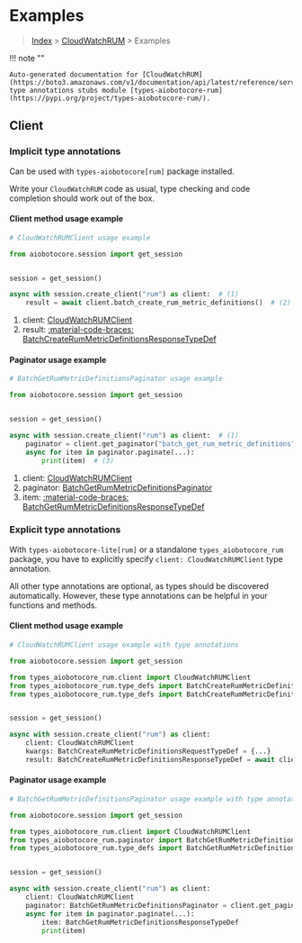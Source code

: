 # Examples

> [Index](../README.md) > [CloudWatchRUM](./README.md) > Examples

!!! note ""

    Auto-generated documentation for [CloudWatchRUM](https://boto3.amazonaws.com/v1/documentation/api/latest/reference/services/rum.html#cloudwatchrum)
    type annotations stubs module [types-aiobotocore-rum](https://pypi.org/project/types-aiobotocore-rum/).

## Client

### Implicit type annotations

Can be used with `types-aiobotocore[rum]` package installed.

Write your `CloudWatchRUM` code as usual,
type checking and code completion should work out of the box.



#### Client method usage example

```python
# CloudWatchRUMClient usage example

from aiobotocore.session import get_session


session = get_session()

async with session.create_client("rum") as client:  # (1)
    result = await client.batch_create_rum_metric_definitions()  # (2)
```

1. client: [CloudWatchRUMClient](./client.md)
2. result: [:material-code-braces: BatchCreateRumMetricDefinitionsResponseTypeDef](./type_defs.md#batchcreaterummetricdefinitionsresponsetypedef)



#### Paginator usage example

```python
# BatchGetRumMetricDefinitionsPaginator usage example

from aiobotocore.session import get_session


session = get_session()

async with session.create_client("rum") as client:  # (1)
    paginator = client.get_paginator("batch_get_rum_metric_definitions")  # (2)
    async for item in paginator.paginate(...):
        print(item)  # (3)
```

1. client: [CloudWatchRUMClient](./client.md)
2. paginator: [BatchGetRumMetricDefinitionsPaginator](./paginators.md#batchgetrummetricdefinitionspaginator)
3. item: [:material-code-braces: BatchGetRumMetricDefinitionsResponseTypeDef](./type_defs.md#batchgetrummetricdefinitionsresponsetypedef)




### Explicit type annotations

With `types-aiobotocore-lite[rum]`
or a standalone `types_aiobotocore_rum` package, you have to explicitly specify
`client: CloudWatchRUMClient` type annotation.

All other type annotations are optional, as types should be discovered automatically.
However, these type annotations can be helpful in your functions and methods.


#### Client method usage example

```python
# CloudWatchRUMClient usage example with type annotations

from aiobotocore.session import get_session

from types_aiobotocore_rum.client import CloudWatchRUMClient
from types_aiobotocore_rum.type_defs import BatchCreateRumMetricDefinitionsResponseTypeDef
from types_aiobotocore_rum.type_defs import BatchCreateRumMetricDefinitionsRequestTypeDef


session = get_session()

async with session.create_client("rum") as client:
    client: CloudWatchRUMClient
    kwargs: BatchCreateRumMetricDefinitionsRequestTypeDef = {...}
    result: BatchCreateRumMetricDefinitionsResponseTypeDef = await client.batch_create_rum_metric_definitions(**kwargs)
```



#### Paginator usage example

```python
# BatchGetRumMetricDefinitionsPaginator usage example with type annotations

from aiobotocore.session import get_session

from types_aiobotocore_rum.client import CloudWatchRUMClient
from types_aiobotocore_rum.paginator import BatchGetRumMetricDefinitionsPaginator
from types_aiobotocore_rum.type_defs import BatchGetRumMetricDefinitionsResponseTypeDef


session = get_session()

async with session.create_client("rum") as client:
    client: CloudWatchRUMClient
    paginator: BatchGetRumMetricDefinitionsPaginator = client.get_paginator("batch_get_rum_metric_definitions")
    async for item in paginator.paginate(...):
        item: BatchGetRumMetricDefinitionsResponseTypeDef
        print(item)
```


